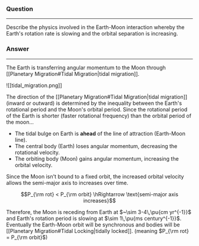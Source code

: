 ### Question
---
Describe the physics involved in the Earth-Moon interaction whereby the Earth's rotation rate is slowing and the orbital separation is increasing.

### Answer
---
The Earth is transferring angular momentum to the Moon through [[Planetary Migration#Tidal Migration|tidal migration]].

![[tidal_migration.png]]

The direction of the [[Planetary Migration#Tidal Migration|tidal migration]] (inward or outward) is determined by the inequality between the Earth's rotational period and the Moon's orbital period. Since the rotational period of the Earth is shorter (faster rotational frequency) than the orbital period of the moon...

- The tidal bulge on Earth is **ahead** of the line of attraction (Earth-Moon line).
- The central body (Earth) loses angular momentum, decreasing the rotational velocity.
- The orbiting body (Moon) gains angular momentum, increasing the orbital velocity.

Since the Moon isn't bound to a fixed orbit, the increased orbital velocity allows the semi-major axis to increases over time.

$$P_{\rm rot} < P_{\rm orbit} \hRightarrow \text{semi-major axis increases}$$

Therefore, the Moon is receding from Earth at $~\sim 3-4\,\pu{cm yr^{-1}}$ and Earth's rotation period is slowing at $\sim 1\,\pu{ms century^{-1}}$. Eventually the Earth-Moon orbit will be synchronous and bodies will be [[Planetary Migration#Tidal Locking|tidally locked]]. (meaning $P_{\rm rot} = P_{\rm orbit}$)
